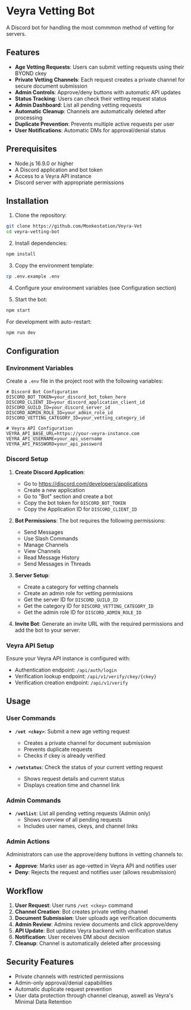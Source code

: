 # Veyra Vetting Bot
A Discord bot for handling the most commmon method of vetting for servers. 

## Features

- **Age Vetting Requests**: Users can submit vetting requests using their BYOND ckey
- **Private Vetting Channels**: Each request creates a private channel for secure document submission
- **Admin Controls**: Approve/deny buttons with automatic API updates
- **Status Tracking**: Users can check their vetting request status
- **Admin Dashboard**: List all pending vetting requests
- **Automatic Cleanup**: Channels are automatically deleted after processing
- **Duplicate Prevention**: Prevents multiple active requests per user
- **User Notifications**: Automatic DMs for approval/denial status


## Prerequisites

- Node.js 16.9.0 or higher
- A Discord application and bot token
- Access to a Veyra API instance
- Discord server with appropriate permissions

## Installation

1. Clone the repository:
```bash
git clone https://github.com/Monkestation/Veyra-Vet
cd veyra-vetting-bot
```

2. Install dependencies:
```bash
npm install
```

3. Copy the environment template:
```bash
cp .env.example .env
```

4. Configure your environment variables (see Configuration section)

5. Start the bot:
```bash
npm start
```

For development with auto-restart:
```bash
npm run dev
```

## Configuration

### Environment Variables

Create a `.env` file in the project root with the following variables:

```env
# Discord Bot Configuration
DISCORD_BOT_TOKEN=your_discord_bot_token_here
DISCORD_CLIENT_ID=your_discord_application_client_id
DISCORD_GUILD_ID=your_discord_server_id
DISCORD_ADMIN_ROLE_ID=your_admin_role_id
DISCORD_VETTING_CATEGORY_ID=your_vetting_category_id

# Veyra API Configuration
VEYRA_API_BASE_URL=https://your-veyra-instance.com
VEYRA_API_USERNAME=your_api_username
VEYRA_API_PASSWORD=your_api_password
```

### Discord Setup

1. **Create Discord Application**:
   - Go to https://discord.com/developers/applications
   - Create a new application
   - Go to "Bot" section and create a bot
   - Copy the bot token for `DISCORD_BOT_TOKEN`
   - Copy the Application ID for `DISCORD_CLIENT_ID`

2. **Bot Permissions**:
   The bot requires the following permissions:
   - Send Messages
   - Use Slash Commands
   - Manage Channels
   - View Channels
   - Read Message History
   - Send Messages in Threads

3. **Server Setup**:
   - Create a category for vetting channels
   - Create an admin role for vetting permissions
   - Get the server ID for `DISCORD_GUILD_ID`
   - Get the category ID for `DISCORD_VETTING_CATEGORY_ID`
   - Get the admin role ID for `DISCORD_ADMIN_ROLE_ID`

4. **Invite Bot**:
   Generate an invite URL with the required permissions and add the bot to your server.

### Veyra API Setup

Ensure your Veyra API instance is configured with:
- Authentication endpoint: `/api/auth/login`
- Verification lookup endpoint: `/api/v1/verify/ckey/{ckey}`
- Verification creation endpoint: `/api/v1/verify`

## Usage

### User Commands

- **`/vet <ckey>`**: Submit a new age vetting request
  - Creates a private channel for document submission
  - Prevents duplicate requests
  - Checks if ckey is already verified

- **`/vetstatus`**: Check the status of your current vetting request
  - Shows request details and current status
  - Displays creation time and channel link

### Admin Commands

- **`/vetlist`**: List all pending vetting requests (Admin only)
  - Shows overview of all pending requests
  - Includes user names, ckeys, and channel links

### Admin Actions

Administrators can use the approve/deny buttons in vetting channels to:
- **Approve**: Marks user as age-vetted in Veyra API and notifies user
- **Deny**: Rejects the request and notifies user (allows resubmission)

## Workflow

1. **User Request**: User runs `/vet <ckey>` command
2. **Channel Creation**: Bot creates private vetting channel
3. **Document Submission**: User uploads age verification documents
4. **Admin Review**: Admins review documents and click approve/deny
5. **API Update**: Bot updates Veyra backend with verification status
6. **Notification**: User receives DM about decision
7. **Cleanup**: Channel is automatically deleted after processing

## Security Features

- Private channels with restricted permissions
- Admin-only approval/denial capabilities
- Automatic duplicate request prevention
- User data protection through channel cleanup, aswell as Veyra's Minimal Data Retention
